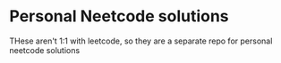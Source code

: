 # Personal Neetcode solutions
THese aren't 1:1 with leetcode, so they are a separate repo for personal neetcode solutions
